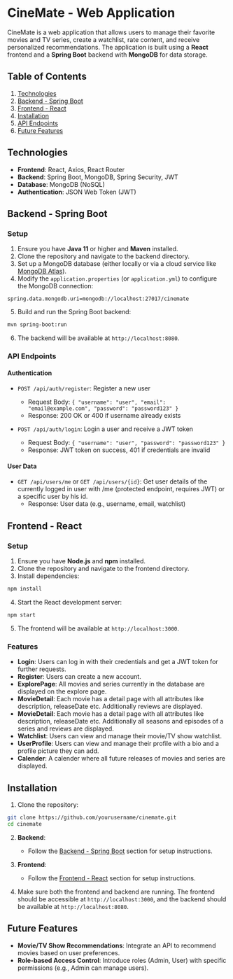 
# CineMate - Web Application

CineMate is a web application that allows users to manage their favorite movies and TV series, create a watchlist, rate content, and receive personalized recommendations. The application is built using a **React** frontend and a **Spring Boot** backend with **MongoDB** for data storage.

## Table of Contents
1. [Technologies](#technologies)
2. [Backend - Spring Boot](#backend---spring-boot)
3. [Frontend - React](#frontend---react)
4. [Installation](#installation)
5. [API Endpoints](#api-endpoints)
6. [Future Features](#future-features)

## Technologies

- **Frontend**: React, Axios, React Router
- **Backend**: Spring Boot, MongoDB, Spring Security, JWT
- **Database**: MongoDB (NoSQL)
- **Authentication**: JSON Web Token (JWT)

## Backend - Spring Boot

### Setup

1. Ensure you have **Java 11** or higher and **Maven** installed.
2. Clone the repository and navigate to the backend directory.
3. Set up a MongoDB database (either locally or via a cloud service like [MongoDB Atlas](https://www.mongodb.com/cloud/atlas)).
4. Modify the `application.properties` (or `application.yml`) to configure the MongoDB connection:

```properties
spring.data.mongodb.uri=mongodb://localhost:27017/cinemate
```

5. Build and run the Spring Boot backend:

```bash
mvn spring-boot:run
```

6. The backend will be available at `http://localhost:8080`.

### API Endpoints

#### **Authentication**
- `POST /api/auth/register`: Register a new user
  - Request Body: `{ "username": "user", "email": "email@example.com", "password": "password123" }`
  - Response: 200 OK or 400 if username already exists

- `POST /api/auth/login`: Login a user and receive a JWT token
  - Request Body: `{ "username": "user", "password": "password123" }`
  - Response: JWT token on success, 401 if credentials are invalid

#### **User Data**
- `GET /api/users/me` or `GET /api/users/{id}`: Get user details of the currently logged in user with /me (protected endpoint, requires JWT) or a specific user by his id.
  - Response: User data (e.g., username, email, watchlist)

## Frontend - React

### Setup

1. Ensure you have **Node.js** and **npm** installed.
2. Clone the repository and navigate to the frontend directory.
3. Install dependencies:

```bash
npm install
```

4. Start the React development server:

```bash
npm start
```

5. The frontend will be available at `http://localhost:3000`.

### Features
- **Login**: Users can log in with their credentials and get a JWT token for further requests.
- **Register**: Users can create a new account.
- **ExplorePage**: All movies and series currently in the database are displayed on the explore page.
- **MovieDetail**: Each movie has a detail page with all attributes like description, releaseDate etc. Additionally reviews are displayed.
- **MovieDetail**: Each movie has a detail page with all attributes like description, releaseDate etc. Additionally all seasons and episodes of a series and reviews are displayed.
- **Watchlist**: Users can view and manage their movie/TV show watchlist.
-  **UserProfile**: Users can view and manage their profile with a bio and a profile picture they can add.
-  **Calender**: A calender where all future releases of movies and series are displayed.

## Installation

1. Clone the repository:

```bash
git clone https://github.com/yourusername/cinemate.git
cd cinemate
```

2. **Backend**:
   - Follow the [Backend - Spring Boot](#backend---spring-boot) section for setup instructions.
   
3. **Frontend**:
   - Follow the [Frontend - React](#frontend---react) section for setup instructions.

4. Make sure both the frontend and backend are running. The frontend should be accessible at `http://localhost:3000`, and the backend should be available at `http://localhost:8080`.

## Future Features

- **Movie/TV Show Recommendations**: Integrate an API to recommend movies based on user preferences.
- **Role-based Access Control**: Introduce roles (Admin, User) with specific permissions (e.g., Admin can manage users).

